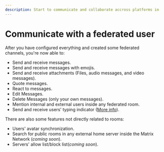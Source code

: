 ```yaml
---
description: Start to communicate and collaborate accross platforms in a decentralized way
---
```


# Communicate with a federated user

After you have configured everything and created some federated channels, you're now able to:

* Send and receive messages.
* Send and receive messages with emojis.
* Send and receive attachments (Files, audio messages, and video messages).
* Quote messages.
* React to messages.
* Edit Messages.
* Delete Messages (only your own messages).
* Mention internal and external users inside any federated room.
* Send and receive users' typing indicator ([More info](../matrix-admin-guide/matrix-homeserver-setup/#important-warning-about-the-installation)).

There are also some features not directly related to rooms:

* Users' avatar synchronization.
* Search for public rooms in any external home server inside the Matrix Network (_coming soon_).
* Servers' allow list/block list(_coming soon_).

